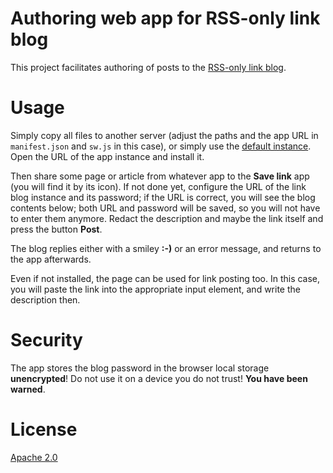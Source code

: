 # Authoring web app for RSS-only link blog

This project facilitates authoring of posts to the [RSS-only link blog](https://github.com/wincentbalin/rss-only-link-blog).

# Usage

Simply copy all files to another server (adjust the paths and the app URL in `manifest.json` and `sw.js` in this case), or simply use the [default instance](https://wincentbalin.github.io/rss-only-link-blog-app/). Open the URL of the app instance and install it.

Then share some page or article from whatever app to the **Save link** app (you will find it by its icon). If not done yet, configure the URL of the link blog instance and its password; if the URL is correct, you will see the blog contents below; both URL and password will be saved, so you will not have to enter them anymore. Redact the description and maybe the link itself and press the button **Post**.

The blog replies either with a smiley **:-)** or an error message, and returns to the app afterwards.

Even if not installed, the page can be used for link posting too. In this case, you will paste the link into the appropriate input element, and write the description then.

# Security

The app stores the blog password in the browser local storage **unencrypted**! Do not use it on a device you do not trust! **You have been warned**.

# License

[Apache 2.0](LICENSE)

